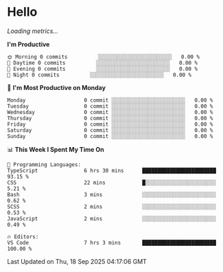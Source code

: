 # Hello

<!-- METRICS:START -->
<p><em>Loading metrics…</em></p>
<!-- METRICS:END -->

<!--START_SECTION:waka-->
**I'm Productive**

```text
🌞 Morning 0 commits          ░░░░░░░░░░░░░░░░░░░░░░░░   0.00 % 
🌆 Daytime 0 commits          ░░░░░░░░░░░░░░░░░░░░░░░░   0.00 % 
🌃 Evening 0 commits          ░░░░░░░░░░░░░░░░░░░░░░░░   0.00 % 
🌙 Night 0 commits          ░░░░░░░░░░░░░░░░░░░░░░░░   0.00 % 
```
📅 **I'm Most Productive on Monday**

```text
Monday                   0 commit ░░░░░░░░░░░░░░░░░░░░░░░░   0.00 % 
Tuesday                  0 commit ░░░░░░░░░░░░░░░░░░░░░░░░   0.00 % 
Wednesday                0 commit ░░░░░░░░░░░░░░░░░░░░░░░░   0.00 % 
Thursday                 0 commit ░░░░░░░░░░░░░░░░░░░░░░░░   0.00 % 
Friday                   0 commit ░░░░░░░░░░░░░░░░░░░░░░░░   0.00 % 
Saturday                 0 commit ░░░░░░░░░░░░░░░░░░░░░░░░   0.00 % 
Sunday                   0 commit ░░░░░░░░░░░░░░░░░░░░░░░░   0.00 % 
```

📊 **This Week I Spent My Time On**

```text
💬 Programming Languages: 
TypeScript               6 hrs 30 mins      ████████████████████████   93.15 % 
CSS                      22 mins            █░░░░░░░░░░░░░░░░░░░░░░░   5.21 % 
Bash                     3 mins             ░░░░░░░░░░░░░░░░░░░░░░░░   0.62 % 
SCSS                     2 mins             ░░░░░░░░░░░░░░░░░░░░░░░░   0.53 % 
JavaScript               2 mins             ░░░░░░░░░░░░░░░░░░░░░░░░   0.49 % 

🔥 Editors: 
VS Code                  7 hrs 3 mins       ████████████████████████   100.00 % 
```

 Last Updated on Thu, 18 Sep 2025 04:17:06 GMT
<!--END_SECTION:waka-->
